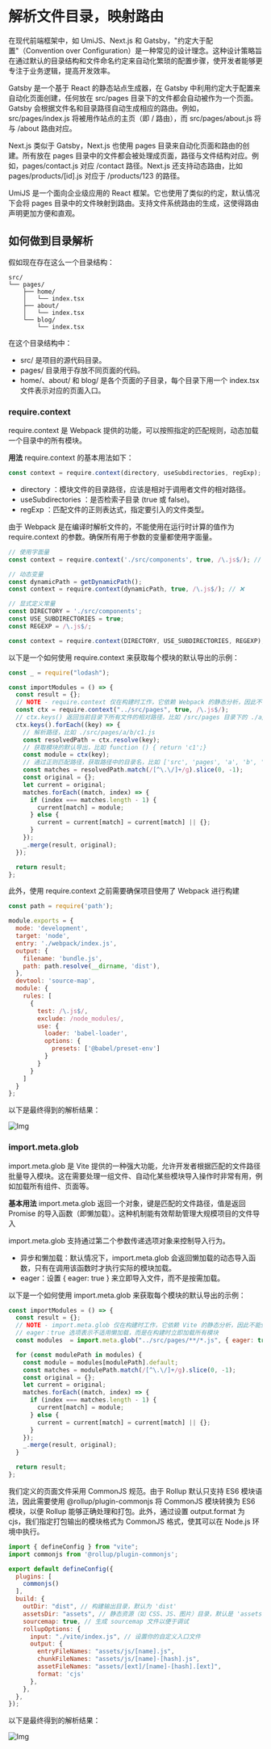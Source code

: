 # 解析文件目录，映射路由

在现代前端框架中，如 UmiJS、Next.js 和 Gatsby，"约定大于配置"（Convention over Configuration）是一种常见的设计理念。这种设计策略旨在通过默认的目录结构和文件命名约定来自动化繁琐的配置步骤，使开发者能够更专注于业务逻辑，提高开发效率。

Gatsby 是一个基于 React 的静态站点生成器，在 Gatsby 中利用约定大于配置来自动化页面创建，任何放在 src/pages 目录下的文件都会自动被作为一个页面。Gatsby 会根据文件名和目录路径自动生成相应的路由。例如，src/pages/index.js 将被用作站点的主页（即 / 路由），而 src/pages/about.js 将与 /about 路由对应。

Next.js 类似于 Gatsby，Next.js 也使用 pages 目录来自动化页面和路由的创建。所有放在 pages 目录中的文件都会被处理成页面，路径与文件结构对应。例如，pages/contact.js 对应 /contact 路径。Next.js 还支持动态路由，比如 pages/products/[id].js 对应于 /products/123 的路径。

UmiJS 是一个面向企业级应用的 React 框架。它也使用了类似的约定，默认情况下会将 pages 目录中的文件映射到路由。支持文件系统路由的生成，这使得路由声明更加方便和直观。

## 如何做到目录解析

假如现在存在这么一个目录结构：

```
src/
└── pages/
    ├── home/
    │   └── index.tsx
    ├── about/
    │   └── index.tsx
    └── blog/
        └── index.tsx
```

在这个目录结构中：

- src/ 是项目的源代码目录。
- pages/ 目录用于存放不同页面的代码。
- home/、about/ 和 blog/ 是各个页面的子目录，每个目录下用一个 index.tsx 文件表示对应的页面入口。

### require.context

require.context 是 Webpack 提供的功能，可以按照指定的匹配规则，动态加载一个目录中的所有模块。

**用法**
require.context 的基本用法如下：

```js
const context = require.context(directory, useSubdirectories, regExp);
```

- directory ：模块文件的目录路径，应该是相对于调用者文件的相对路径。
- useSubdirectories ：是否检索子目录 (true 或 false)。
- regExp ：匹配文件的正则表达式，指定要引入的文件类型。

由于 Webpack 是在编译时解析文件的，不能使用在运行时计算的值作为 require.context 的参数。确保所有用于参数的变量都使用字面量。

```js
// 使用字面量
const context = require.context('./src/components', true, /\.js$/); // ✅

// 动态变量
const dynamicPath = getDynamicPath();
const context = require.context(dynamicPath, true, /\.js$/); // ❌

// 显式定义常量
const DIRECTORY = './src/components';
const USE_SUBDIRECTORIES = true;
const REGEXP = /\.js$/;

const context = require.context(DIRECTORY, USE_SUBDIRECTORIES, REGEXP); // ❌
```

以下是一个如何使用 require.context 来获取每个模块的默认导出的示例：

```js
const _ = require("lodash");

const importModules = () => {
  const result = {};
  // NOTE - require.context 仅在构建时工作，它依赖 Webpack 的静态分析，因此不能使用动态路径。路径应该是字面常量，而不是变量或函数结果
  const ctx = require.context("../src/pages", true, /\.js$/);
  // ctx.keys() 返回当前目录下所有文件的相对路径，比如 /src/pages 目录下的 ./a/b/c1.js
  ctx.keys().forEach((key) => {
    // 解析路径，比如 ./src/pages/a/b/c1.js
    const resolvedPath = ctx.resolve(key);
    // 获取模块的默认导出，比如 function () { return 'c1';}
    const module = ctx(key);
    // 通过正则匹配路径，获取路径中的目录名，比如 ['src', 'pages', 'a', 'b', 'c1']
    const matches = resolvedPath.match(/[^\.\/]+/g).slice(0, -1);
    const original = {};
    let current = original;
    matches.forEach((match, index) => {
      if (index === matches.length - 1) {
        current[match] = module;
      } else {
        current = current[match] = current[match] || {};
      }
    });
    _.merge(result, original);
  });

  return result;
};
```

此外，使用 require.context 之前需要确保项目使用了 Webpack 进行构建

```js
const path = require('path');

module.exports = {
  mode: 'development',
  target: 'node',
  entry: './webpack/index.js',
  output: {
    filename: 'bundle.js',
    path: path.resolve(__dirname, 'dist'),
  },
  devtool: 'source-map',
  module: {
    rules: [
      {
        test: /\.js$/,
        exclude: /node_modules/,
        use: {
          loader: 'babel-loader',
          options: {
            presets: ['@babel/preset-env']
          }
        }
      }
    ]
  }
};
```

以下是最终得到的解析结果：

![Img](./FILES/Gatsby%20路由解析.md/img-20241202114202.png)

### import.meta.glob

import.meta.glob 是 Vite 提供的一种强大功能，允许开发者根据匹配的文件路径批量导入模块。这在需要处理一组文件、自动化某些模块导入操作时非常有用，例如加载所有组件、页面等。

**基本用法**
import.meta.glob 返回一个对象，键是匹配的文件路径，值是返回 Promise 的导入函数（即懒加载）。这种机制能有效帮助管理大规模项目的文件导入

import.meta.glob 支持通过第二个参数传递选项对象来控制导入行为。

- 异步和懒加载：默认情况下，import.meta.glob 会返回懒加载的动态导入函数，只有在调用该函数时才执行实际的模块加载。
- eager：设置 { eager: true } 来立即导入文件，而不是按需加载。

以下是一个如何使用 import.meta.glob 来获取每个模块的默认导出的示例：

```js
const importModules = () => {
  const result = {};
  // NOTE - import.meta.glob 仅在构建时工作，它依赖 Vite 的静态分析，因此不能使用动态路径。路径应该是字面常量，而不是变量或函数结果
  // eager：true 选项表示不适用懒加载，而是在构建时立即加载所有模块
  const modules  = import.meta.glob("../src/pages/**/*.js", { eager: true });

  for (const modulePath in modules) {
    const module = modules[modulePath].default;
    const matches = modulePath.match(/[^\.\/]+/g).slice(0, -1);
    const original = {};
    let current = original;
    matches.forEach((match, index) => {
      if (index === matches.length - 1) {
        current[match] = module;
      } else {
        current = current[match] = current[match] || {};
      }
    });
    _.merge(result, original);
  }

  return result;
};
```

我们定义的页面文件采用 CommonJS 规范。由于 Rollup 默认只支持 ES6 模块语法，因此需要使用 @rollup/plugin-commonjs 将 CommonJS 模块转换为 ES6 模块，以便 Rollup 能够正确处理和打包。此外，通过设置 output.format 为 cjs，我们指定打包输出的模块格式为 CommonJS 格式，使其可以在 Node.js 环境中执行。

```js
import { defineConfig } from "vite";
import commonjs from '@rollup/plugin-commonjs';

export default defineConfig({
  plugins: [
    commonjs()
  ],
  build: {
    outDir: "dist", // 构建输出目录，默认为 'dist'
    assetsDir: "assets", // 静态资源（如 CSS、JS、图片）目录，默认是 'assets'
    sourcemap: true, // 生成 sourcemap 文件以便于调试
    rollupOptions: {
      input: "./vite/index.js", // 设置你的自定义入口文件
      output: {
        entryFileNames: "assets/js/[name].js",
        chunkFileNames: "assets/js/[name]-[hash].js",
        assetFileNames: "assets/[ext]/[name]-[hash].[ext]",
        format: 'cjs'
      },
    },
  },
});
```

以下是最终得到的解析结果：

![Img](./FILES/Gatsby%20路由解析.md/img-20241202111147.png)
